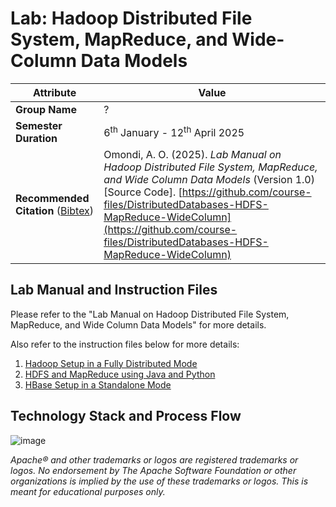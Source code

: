 # Lab: Hadoop Distributed File System, MapReduce, and Wide-Column Data Models

| **Attribute**                                                               | Value                                                                                                                                                                              |
|---------------|---------------------------------------------------------|
| **Group Name**                                                          | ?                                                                                                                                                                       |
| **Semester Duration**                                                           | 6<sup>th</sup> January - 12<sup>th</sup> April 2025                                                                                                                                                      |
| **Recommended Citation** ([Bibtex](BibTex.bib)) | Omondi, A. O. (2025). _Lab Manual on Hadoop Distributed File System, MapReduce, and Wide Column Data Models_ (Version 1.0) [Source Code]. [https://github.com/course-files/DistributedDatabases-HDFS-MapReduce-WideColumn](https://github.com/course-files/DistributedDatabases-HDFS-MapReduce-WideColumn)  |

## Lab Manual and Instruction Files

Please refer to the "Lab Manual on Hadoop Distributed File System, MapReduce, and Wide Column Data Models" for more details.

Also refer to the instruction files below for more details:

1. [Hadoop Setup in a Fully Distributed Mode](instructions/1-hadoop-hdfs-mapreduce/1-setup-hadoop.md)
2. [HDFS and MapReduce using Java and Python](instructions/1-hadoop-hdfs-mapreduce/2-hdfs-mapreduce.md)
3. [HBase Setup in a Standalone Mode](instructions/2-hbase/hbase-standalone.md)

## Technology Stack and Process Flow

![image](https://github.com/user-attachments/assets/a9c53e7d-50f4-4a1f-9bda-68bca96252f7)

_Apache® and other trademarks or logos are registered trademarks or logos. No endorsement by The Apache Software Foundation or other organizations is implied by the use of these trademarks or logos. This is meant for educational purposes only._
